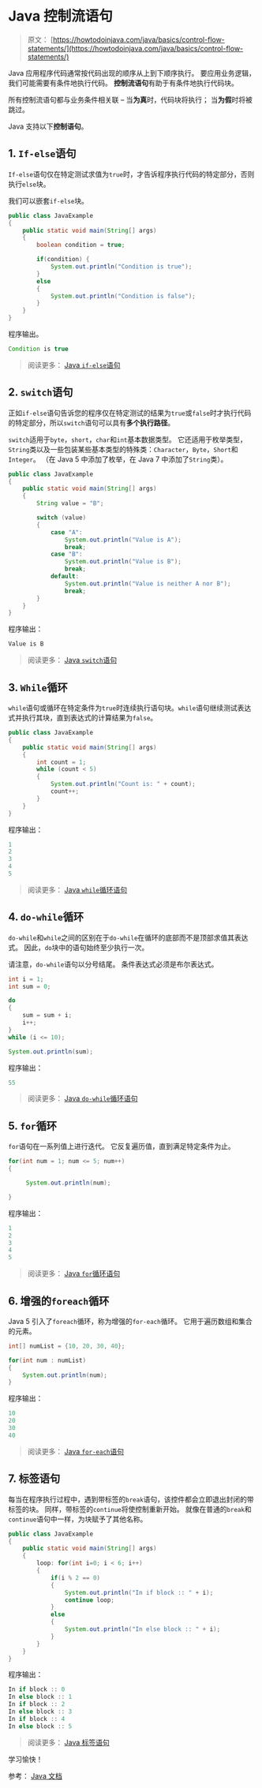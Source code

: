 # Java 控制流语句

> 原文： [https://howtodoinjava.com/java/basics/control-flow-statements/](https://howtodoinjava.com/java/basics/control-flow-statements/)

Java 应用程序代码通常按代码出现的顺序从上到下顺序执行。 要应用业务逻辑，我们可能需要有条件地执行代码。 **控制流语句**有助于有条件地执行代码块。

所有控制流语句都与业务条件相关联 – 当**为真**时，代码块将执行； 当**为假**时将被跳过。

Java 支持以下**控制语句**。

## 1\. `If-else`语句

`If-else`语句仅在特定测试求值为`true`时，才告诉程序执行代码的特定部分，否则执行`else`块。

我们可以嵌套`if-else`块。

```java
public class JavaExample 
{
	public static void main(String[] args) 
	{
		boolean condition = true;

		if(condition) {
			System.out.println("Condition is true");
		} 
		else 
		{
			System.out.println("Condition is false");
		}
	}
}

```

程序输出。

```java
Condition is true

```

> 阅读更多： [Java `if-else`语句](https://howtodoinjava.com/java/basics/if-else-statement-in-java/)

## 2\. `switch`语句

正如`if-else`语句告诉您的程序仅在特定测试的结果为`true`或`false`时才执行代码的特定部分，所以`switch`语句可以具有**多个执行路径**。

`switch`适用于`byte`，`short`，`char`和`int`基本数据类型。 它还适用于枚举类型，`String`类以及一些包装某些基本类型的特殊类：`Character`，`Byte`，`Short`和`Integer`。 （在 Java 5 中添加了枚举，在 Java 7 中添加了`String`类）。

```java
public class JavaExample 
{
	public static void main(String[] args) 
	{
		String value = "B";

		switch (value) 
		{
			case "A":
				System.out.println("Value is A");
				break;
			case "B": 
				System.out.println("Value is B");
				break;
			default:
				System.out.println("Value is neither A nor B");
				break;
		}
	}
}

```

程序输出：

```java
Value is B

```

> 阅读更多： [Java `switch`语句](https://howtodoinjava.com/java/basics/switch-statement-in-java/)

## 3\. `While`循环

`while`语句或循环在特定条件为`true`时连续执行语句块。`while`语句继续测试表达式并执行其块，直到表达式的计算结果为`false`。

```java
public class JavaExample 
{
    public static void main(String[] args)
    {
        int count = 1;
        while (count < 5) 
        {
            System.out.println("Count is: " + count);
            count++;
        }
    }
}

```

程序输出：

```java
1
2
3
4
5

```

> 阅读更多： [Java `while`循环语句](https://howtodoinjava.com/java/basics/while-loop-in-java/)

## 4\. `do-while`循环

`do-while`和`while`之间的区别在于`do-while`在循环的底部而不是顶部求值其表达式。 因此，`do`块中的语句始终至少执行一次。

请注意，`do-while`语句以分号结尾。 条件表达式必须是布尔表达式。

```java
int i = 1;
int sum = 0;

do 
{
    sum = sum + i;
    i++;
}
while (i <= 10);

System.out.println(sum);

```

程序输出：

```java
55

```

> 阅读更多： [Java `do-while`循环语句](https://howtodoinjava.com/java/basics/do-while-loop-in-java/)

## 5\. `for`循环

`for`语句在一系列值上进行迭代。 它反复遍历值，直到满足特定条件为止。

```java
for(int num = 1; num <= 5; num++)
{

     System.out.println(num);

}

```

程序输出：

```java
1
2
3
4
5

```

> 阅读更多： [Java `for`循环语句](https://howtodoinjava.com/java/basics/for-loop-in-java/)

## 6\. 增强的`foreach`循环

Java 5 引入了`foreach`循环，称为增强的`for-each`循环。 它用于遍历数组和集合的元素。

```java
int[] numList = {10, 20, 30, 40};

for(int num : numList) 
{
    System.out.println(num);
}

```

程序输出：

```java
10
20
30
40

```

> 阅读更多： [Java `for-each`语句](https://howtodoinjava.com/java/basics/enhanced-for-each-loop-in-java/)

## 7\. 标签语句

每当在程序执行过程中，遇到带标签的`break`语句，该控件都会立即退出封闭的带标签的块。 同样，带标签的`continue`将使控制重新开始。 就像在普通的`break`和`continue`语句中一样，为块赋予了其他名称。

```java
public class JavaExample 
{
	public static void main(String[] args) 
	{
		loop: for(int i=0; i < 6; i++) 
		{
			if(i % 2 == 0) 
			{
				System.out.println("In if block :: " + i);
				continue loop;
			} 
			else
			{
				System.out.println("In else block :: " + i);
			}
		}
	}
}

```

程序输出：

```java
In if block :: 0
In else block :: 1
In if block :: 2
In else block :: 3
In if block :: 4
In else block :: 5

```

> 阅读更多： [Java 标签语句](https://howtodoinjava.com/java/basics/labeled-statements-in-java/)

学习愉快！

参考： [Java 文档](https://docs.oracle.com/javase/tutorial/java/nutsandbolts/flow.html)